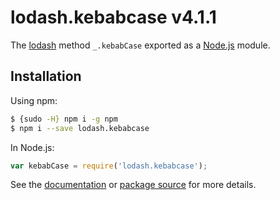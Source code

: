 # lodash.kebabcase v4.1.1

The [lodash](https://lodash.com/) method `_.kebabCase` exported as a [Node.js](https://nodejs.org/) module.

## Installation

Using npm:
```bash
$ {sudo -H} npm i -g npm
$ npm i --save lodash.kebabcase
```

In Node.js:
```js
var kebabCase = require('lodash.kebabcase');
```

See the [documentation](https://lodash.com/docs#kebabCase) or [package source](https://github.com/lodash/lodash/blob/4.1.1-npm-packages/lodash.kebabcase) for more details.
